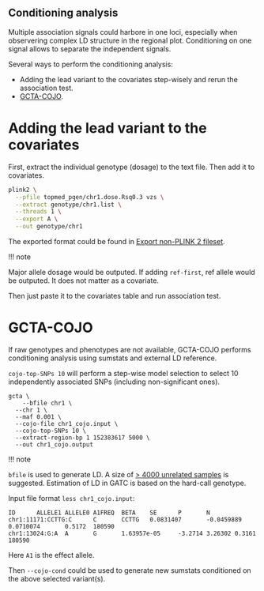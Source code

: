 Conditioning analysis
---


Multiple association signals could harbore in one loci, especially when observering complex LD structure in the regional plot.
Conditioning on one signal allows to separate the independent signals.

Several ways to perform the conditioning analysis:
* Adding the lead variant to the covariates step-wisely and rerun the association test.
* [GCTA-COJO](https://www.nature.com/articles/ng.2213).

# Adding the lead variant to the covariates

First, extract the individual genotype (dosage) to the text file. Then add it to covariates.

```sh
plink2 \
  --pfile topmed_pgen/chr1.dose.Rsq0.3 vzs \
  --extract genotype/chr1.list \
  --threads 1 \
  --export A \
  --out genotype/chr1
```

The exported format could be found in [Export non-PLINK 2 fileset](https://www.cog-genomics.org/plink/2.0/data#export).

!!! note

Major allele dosage would be outputed. If adding `ref-first`, ref allele would be outputed. It does not matter as a covariate.

Then just paste it to the covariates table and run association test.

# GCTA-COJO

If raw genotypes and phenotypes are not available, GCTA-COJO performs conditioning analysis using sumstats and external LD reference.

`cojo-top-SNPs 10` will perform a step-wise model selection to select 10 independently associated SNPs (including non-significant ones).

```
gcta \
    --bfile chr1 \
  --chr 1 \
  --maf 0.001 \
  --cojo-file chr1_cojo.input \
  --cojo-top-SNPs 10 \
  --extract-region-bp 1 152383617 5000 \
  --out chr1_cojo.output
```

!!! note

`bfile` is used to generate LD. A size of [> 4000 unrelated samples](https://yanglab.westlake.edu.cn/software/gcta/#COJO) is suggested. Estimation of LD in GATC is based on the hard-call genotype.

Input file format `less chr1_cojo.input`:
```
ID      ALLELE1 ALLELE0 A1FREQ  BETA    SE      P       N
chr1:11171:CCTTG:C      C       CCTTG   0.0831407       -0.0459889      0.0710074       0.5172  180590
chr1:13024:G:A  A       G       1.63957e-05     -3.2714 3.26302 0.3161  180590
```
Here `A1` is the effect allele. 

Then `--cojo-cond` could be used to generate new sumstats conditioned on the above selected variant(s).





